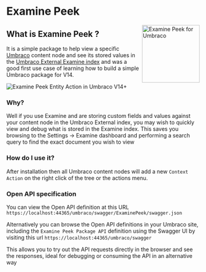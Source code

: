 # Examine Peek 

<img src="https://raw.githubusercontent.com/warrenbuckley/Examine-Peek/main/.github/ExaminePeek.Icon.png" alt="Examine Peek for Umbraco" height="150" align="right">

## What is Examine Peek ?
It is a simple package to help view a specific [Umbraco](https://docs.umbraco.com/) content node and see its stored values in the [Umbraco External Examine index](https://docs.umbraco.com/umbraco-cms/reference/searching/examine) and was a good first use case of learning how to build a simple Umbraco package for V14.

![Examine Peek Entity Action in Umbraco V14+](https://raw.githubusercontent.com/warrenbuckley/Examine-Peek/main/.github/ExaminePeek.Screenshot.png)

### Why?
Well if you use Examine and are storing custom fields and values against your content node in the Umbraco External index, you may wish to quickly view and debug what is stored in the Examine index.
This saves you browsing to the Settings -> Examine dashboard and performing a search query to find the exact document you wish to view

### How do I use it?
After installation then all Umbraco content nodes will add a new `Context Action` on the right click of the tree or the actions menu.

### Open API specification
You can view the Open API definition at this URL `https://localhost:44365/umbraco/swagger/ExaminePeek/swagger.json`

Alternatively you can browse the Open API definitions in your Umbraco site, including the `Examine Peek Package API` definition using the Swagger UI by visiting this url `https://localhost:44365/umbraco/swagger`

This allows you to try out the API requests directly in the browser and see the responses, ideal for debugging or consuming the API in an alternative way
